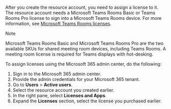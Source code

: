 
After you create the resource account, you need to assign a license to it. The resource account needs a Microsoft Teams Rooms Basic or Teams Rooms Pro license to sign into a Microsoft Teams Rooms device. For more information, see [Microsoft Teams Rooms licenses](../rooms/rooms-licensing.md).

> [!NOTE]
> Microsoft Teams Rooms Basic and Microsoft Teams Rooms Pro are the two available SKUs for shared meeting room devices, including Teams Rooms. A meeting room license is required for Teams displays with hot-desking.

To assign licenses using the Microsoft 365 admin center, do the following:

1. Sign in to the Microsoft 365 admin center.
1. Provide the admin credentials for your Microsoft 365 tenant.
1. Go to **Users** > **Active users**.
1. Select the resource account you created earlier.
1. In the right pane, select **Licenses and Apps**.
1. Expand the **Licenses** section, select the license you purchased earlier.
